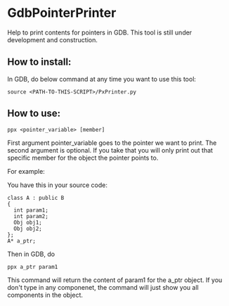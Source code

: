 GdbPointerPrinter
============

Help to print contents for pointers in GDB.
This tool is still under development and construction.


How to install:
------------

In GDB, do below command at any time you want to use this tool:

    source <PATH-TO-THIS-SCRIPT>/PxPrinter.py

How to use:
-----------
    ppx <pointer_variable> [member]

First argument pointer_variable goes to the pointer we want to print. The second argument is optional. If you take that you will only print out that specific member for the object the pointer points to.

For example:

You have this in your source code:

    class A : public B
    {
      int param1;
      int param2;
      Obj obj1;
      Obj obj2;
    };
    A* a_ptr;

Then in GDB, do

    ppx a_ptr param1

This command will return the content of param1 for the a_ptr object.
If you don't type in any componenet, the command will just show you all components in the object.
